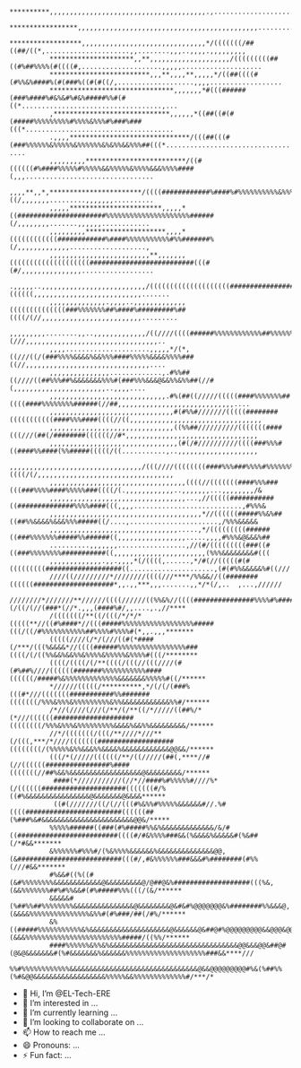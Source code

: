               **********,,,,,,,,,,,,,,,,,,,,,,,,,,,,,,,,,,,,,,,.,.......................................,,,,,,,,,,,,,,,,,,,,,,,,,,,,,,
              *****************,,,,,,,,,,,,,,,,,,,,,,,,,,,,,,,,,,,,,,,,,,,,,......................,,,,,,,,,,,,,,,,,,,,,,,,,,,,,,,,,,,,
              ******************,,,,,,,,,,,,,,,,,,,,,,,,,,,,,,,*/(((((((/##((##/((*,.....................,,........,,,..,,,,.,,,,,,,,,
              *********************,,**,,,,,,,,,,,,,,,,,,,,/(((((((((##((#%##%%%%(#((((#,....................,,,,,....................
              *************************,,,**,,,,**,,,,,*/((##((((#(#%%&%####%(#(###%((#(#((/,...................,,,,..................
              *******************************,,,,,,,*#(((######(###%####%#&%&#%#&%#####%%#(#((*...................................,...
              ,*****************************,,,,,,*((##((#(#(#####%%%%%%%%%#%%%%&%%%#%###%###(((*.....................................
              .,,,,******************************/(((##(((#(###%%%%%%&%%%%%&%%%%%%&%&%%&&%%%##(((*............................... ....
              ,,,,,,,,,*************************/((#((((((#%####%%%%%#%%%%%&&%%%%%&%%%%&&&%%%%####(,,,................................
               ,,,,**,,*,***********************/((((############%####%#%%%%%%%%%%&%%%%%%%%%%%#%##((/,,,,,,,.........,,,,,,,..........
              ,,,,,***********************,,,,,*((######################%%%%%%%%%%%%%%%%%%%%%######(/,,,,,,,,.......,,,,,,............
              ,,,,,,,,,********************,,,,*((((((((((((############%####%%%%%%%%%%%#%%#######%(/,,,,,,,,,,,,,...................,
              ,,,,,,,,,,,,,,,,,,,,,,,,,**,,,,,,,((((((((((((((((((((##########################(((#(#/,,,,,,,,,,,,,,,..................
              .,,,,,..,,,,,,,,,,,,,,,,,,,,,,,,,,/((((((((((((((((((((#########################((((((,,,,,,,,,,,,,,,,,,,,,,,,,,,.......
              ,,,,,,,,,,,,,,.,,,,..,,,,,,,,,,,,,((((((((((((((###%%%%%%%##%####%#########%##((((/(//,,,,,,,,,,,,,,,,,,,,,,,,,.........
              ,,,,,,,,,........,,..,,,,,,,,,,,,,/((////((((######%%%%%%%%%%%%##%%%%%%&%&&&&&%%#(///,,,,,,,,,,,,,,,,,,,,,,,,,,,,,,,,,..
              ,,,,.....................,,,,,*/(*,((///((/(###%%%%&&&&%&&%%%####%%%%%&&&&%%%%###((//,,,,,,,,,,,,,,,,,,,,,,,,,,,,,,,....
              ,,,,,,,,,,,,,,,.............,.#%%##((////((##%%%##%&&&&&&&%%%#(###%%%&&&@&&%%&%%##(//#(,,,,,,,,,,,,,,,,,,,,,,,..,,,,....
              ,,,,,,,,,,,,,,,,,,,,,,,,,,,,,.#%(##((/////(((((####%%%%%%%##((((####%%%%%%%%######(//##,,,,,,,,,,,,,,,,,,,,,,,,,,,,,....
              ,,,,,,,,,,,,,,,,,,,,,,,,,,,,,,,#(#%%#///////(((((########(((((((((((####%%%####((((//((,,,,,,,,,,,,,,,,,,,,,,,,,,,,,,,,,
              ,,,,,,,,,,,,,,,,,,,,,,,,,,,,,,,((%%##//////////(((((((####(((///(##(/########((((((//#*,,,,,,,,,,,,,,,,,,,,,,,,,,,,,,,,,
              ,,,,,,,,,,,,,,,,,,,,,,,,,,,,,,,,(#(/#//////////((((###%%%#((####%%####(%%#####(((((/((...........,..,,,,,,,,,,,,,,,,,,,,
              ,,,,,,,,,,,,,,,,,,,,,,,,,,,,,,,,,/(((////((((((((####%%%###%%%%#%%%%%%%%%%%####((((/(/,,,,,,,,,,,,,,,,,,,,,,,,,,,,,,,,,,
              ,,,,,,,,,,,,,,,,,,,,,,,,,,,,,,,,,,((((//(((((((####%%%###(((###%%%%####%%%%%###((((/(.,,,,,,,,,,,,..,,,,,,,...,,,,,,,,/&
              ,,,,,,,,,,,,,,,,,,,,,,,,,,,,,,,,,,...,//(((((###########((##############%%%%####(((,,,,...........................,#%%%&
              ,,,,,,,,,,,,,,,,,,,,,,,,,,,,,,,,,,,,,,*//((((((#####%%&%##((##%%&&&&%&&&%%%#####((/....,......................,/%%%&&&&&
              ,,,,,,,,,,,,,,,,,,,,,,,,,,,,,,,,.....,*/(((((((((######((###%%%%%%%#####%%######((,,,,,,,,,,,,,,,,,.....,,,,#%%%&@&&&%##
              ..........,,,,,,,.................,//(#/(((((((((###((#((###%%%%%%%%###########((,,,,,,,,,,,,,,,,,,,,,,,(%%%&&&&&&&&#(((
              ,,,,,,,,,,,,,.,,.,,,,*(/((((,......,*/#(//(((((#(#(((((((((###################((.....................,(#(#%%&&&&&%#((///
              ////((/////////*////////((((///****/%%&&//((########((((((####################*,,.,,***,,,.......,,*/*(/,..  ,...,//////
              ////////*///////**//////((((//////((%%&%//((((###############%%%%#%#########(/((/(//(###*(//*.,,,(####%#/,,....,.,//****
              /(((((((/**((/(((/*/*/*(((((**//((#%####*//(((#####%%%%%%%%%%%%%%%%%%#####(((/((/#%%%%%%%%%%%##%%%%#%%%%#(*,,.,,,*******
              (((((////(/*/(///((#(*####(/***/(((%&&&&*//((((######%%%%%%%%%%%%%%%%%###((((/(/((%%&&%&&%%&%%%%&%%%%%&%%%%#(((/********
              ((((/((((/(/**((((/(((//(((////(#(#%##%////((((((#######%%%%%%%%%%%####((((((/#####%&%%%%%%%%%%%%%&&&&&&&%%%%%#((/******
              *//////(((((/**********,*/(/(/(###%(((#*///(((((((###########%%#######(((((((/%%%&%%%&%%%%%%%%%&%%&&&&&&&&&&&&%%#/******
              /*//(////(///(/**/(/**((/*/////((##%/*(*///((((((####################((((((((/%%%&%%%&%%%%%%%%%&&&&%&&%%&&&&&&&&&/******
              //*/(((((((/(((/**////*///**(/(((,***/*////(((((((###################((((((((/(%%%%%&%%&&&%%&&&&%&&&&&&&&&&&&@@&&/******
              (((/*(/////((((((/**/((/////(##(,****//#(//((((((################%####(((((((//##%&&%&&&&&&&&&&&&&&&&&&@&&&&&&&&&/******
               ####(*///////////(//*//####%#%%%%%#////%*(/((((((#####################(((((((#/%((#%&&&&&&&&&&&&&&&&@&&&&&&&@&&&&******
               ((#(///////((/(//(((#%&%%#%%%%%&&&&&&#//.%#((((########################((((((##(%###%&#&&&&&&&&&&&&&&&&&&&&&&&@@&/*****
              %%%%%######((###(#%#####%%&%&&&&&&&&&&&&&/&/#((#########################((((#/#&%%%%###&&(%&&&&%&&&&&#(%&##(/*#&&*******
              &%%%%%%#%%%#/(%&%%%%&&&&&&%&&&&&&&&&&&&&&@@,(&##########################(((#/,#&%%%%%%###&&&#%########(#%%(///#&&*******
              #%&&#((%((#(&#%%%%%%%%&&&&&&&&&&&&@&&&&&&&&&@/@##@&%###################(((%&,(&&%%%%%%%##%#%%&&#(#%#####%%%(((/(&/******
              &&&&&#(%##%%##%%%%%%%%&&&&&&&&&&&&&&&@&&&&&&&&@&#&#%@@@@@@@&%########%%&&&@,(&&&&%%%%%%%%%%%%%%%&%%#(#%###/##(/#%/******
              &%((#####%%%%%%%%%%%&%&&&&&&&&&&&&&&&&&&&&@&&&&&&@&##@#%@@@@@@@@@&&@@@&@@/&(&&&%%%%%%%%%%%%%%%%%%%%%%%%#####/((%%/******
              ####%%%%%%&%%&%&&&&&&&&&&&&&&&&&&&&&&&&&&&&&&&&@@&&&@@&##@#(@&@&&&&&&&#(%#&&&&&&&%&&&&&&%%%%%%%%%%%%%%%%%%%%###&&****///
               %%#%%%%%%%%%%%%&&&&&&&&&&&&&&&&&&&&&&&&&&&&&&&&@&&@@@@@@@@@#%&(%##%%(%#&@@&&&&&&&&&&&&&&&&&&%%%%%&&%%%%%%%%%%%%%#/***/*
                      
- 👋 Hi, I’m @EL-Tech-ERE
- 👀 I’m interested in ...
- 🌱 I’m currently learning ...
- 💞️ I’m looking to collaborate on ...
- 📫 How to reach me ...
- 😄 Pronouns: ...
- ⚡ Fun fact: ...

<!---
EL-Tech-ERE/EL-Tech-ERE is a ✨ special ✨ repository because its `README.md` (this file) appears on your GitHub profile.
You can click the Preview link to take a look at your changes.
--->
